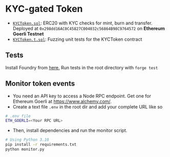 # KYC-gated Token

-   [`KYCToken.sol`](src/KYCToken.sol): ERC20 with KYC checks for mint, burn and transfer. Deployed at `0x298dd16AC0C45827C004032c56864B98C9764572` on **Ethereum Goerli Testnet**
-   [`KYCToken.t.sol`](test/KYCToken.t.sol): Fuzzing unit tests for the KYCToken contract

## Tests

Install Foundry from [here.](https://book.getfoundry.sh/getting-started/installation)
Run tests in the root directory with `forge test`

## Monitor token events

-   You need an API key to access a Node RPC endpoint. Get one for Ethereum Goerli at https://www.alchemy.com/.
-   Create a text file `.env` in the root dir and add your complete URL like so

```bash
# .env file
ETH_GOERLI=<Your RPC URL>
```

-   Then, install dependencies and run the monitor script.

```bash
# Using Python 3.10
pip install -r requirements.txt
python monitor.py
```
